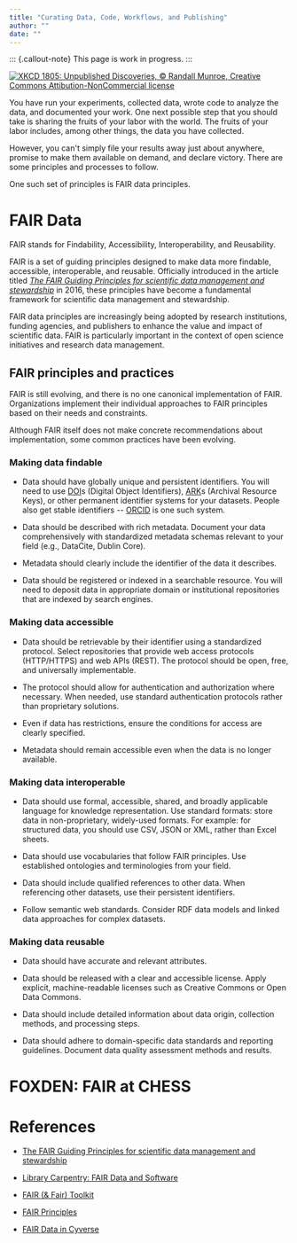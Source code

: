 ```yaml
---
title: "Curating Data, Code, Workflows, and Publishing"
author: ""
date: ""
---
```


::: {.callout-note}
This page is work in progress.
:::

[![XKCD 1805: Unpublished Discoveries, © Randall Munroe, Creative
Commons Attibution-NonCommercial
license](unpublished_discoveries.png)][xkcd-discoveries]

[xkcd-discoveries]: https://xkcd.com/1805/
[by-nc]: https://creativecommons.org/licenses/by-nc/2.5/


You have run your experiments, collected data, wrote code to analyze
the data, and documented your work.  One next possible step that you
should take is sharing the fruits of your labor with the world.  The
fruits of your labor includes, among other things, the data you have
collected.

However, you can't simply file your results away just about anywhere,
promise to make them available on demand, and declare victory.  There
are some principles and processes to follow.

One such set of principles is FAIR data principles.

# FAIR Data

FAIR stands for Findability, Accessibility, Interoperability, and
Reusability.

FAIR is a set of guiding principles designed to make data more
findable, accessible, interoperable, and reusable. Officially
introduced in the article titled _[The FAIR Guiding Principles for
scientific data management and stewardship][fair-paper]_ in 2016,
these principles have become a fundamental framework for scientific
data management and stewardship.

[fair-paper]: https://www.nature.com/articles/sdata201618

FAIR data principles are increasingly being adopted by research
institutions, funding agencies, and publishers to enhance the value
and impact of scientific data. FAIR is particularly important in the
context of open science initiatives and research data management.

## FAIR principles and practices

FAIR is still evolving, and there is no one canonical implementation
of FAIR.  Organizations implement their individual approaches to FAIR
principles based on their needs and constraints.

Although FAIR itself does not make concrete recommendations about
implementation, some common practices have been evolving.

### Making data findable

- Data should have globally unique and persistent identifiers.  You
  will need to use [DOI]s (Digital Object Identifiers), [ARK]s
  (Archival Resource Keys), or other permanent identifier systems for
  your datasets.  People also get stable identifiers -- [ORCID] is one
  such system.

[DOI]: https://en.wikipedia.org/wiki/Digital_object_identifier
[ARK]: https://en.wikipedia.org/wiki/Archival_Resource_Key
[ORCID]:https://orcid.org/

- Data should be described with rich metadata.  Document your data
  comprehensively with standardized metadata schemas relevant to your
  field (e.g., DataCite, Dublin Core).
  
- Metadata should clearly include the identifier of the data it
  describes.
  
- Data should be registered or indexed in a searchable resource.  You
  will need to deposit data in appropriate domain or institutional
  repositories that are indexed by search engines.

### Making data accessible

- Data should be retrievable by their identifier using a standardized
  protocol.  Select repositories that provide web access protocols
  (HTTP/HTTPS) and web APIs (REST).  The protocol should be open,
  free, and universally implementable.

- The protocol should allow for authentication and authorization where
  necessary.  When needed, use standard authentication protocols
  rather than proprietary solutions.
  
- Even if data has restrictions, ensure the conditions for access are
  clearly specified.
  
- Metadata should remain accessible even when the data is no longer
  available.

### Making data interoperable

- Data should use formal, accessible, shared, and broadly applicable
  language for knowledge representation. Use standard formats: store
  data in non-proprietary, widely-used formats.  For example: for
  structured data, you should use CSV, JSON or XML, rather than Excel
  sheets.
    
- Data should use vocabularies that follow FAIR principles.  Use
  established ontologies and terminologies from your field.

- Data should include qualified references to other data.  When
  referencing other datasets, use their persistent identifiers.
  
- Follow semantic web standards.  Consider RDF data models and linked
  data approaches for complex datasets.
  

### Making data reusable

- Data should have accurate and relevant attributes.

- Data should be released with a clear and accessible license.  Apply
  explicit, machine-readable licenses such as Creative Commons or Open
  Data Commons.
  
- Data should include detailed information about data origin,
  collection methods, and processing steps.

- Data should adhere to domain-specific data standards and reporting
  guidelines.  Document data quality assessment methods and results.


# FOXDEN: FAIR at CHESS

<!-- TODO: expand this -->


# References

- [The FAIR Guiding Principles for scientific data management and
  stewardship](https://www.nature.com/articles/sdata201618)

- [Library Carpentry: FAIR Data and
  Software](https://librarycarpentry.org/lc-fair-research/aio/index.html)

- [FAIR (& Fair) Toolkit](https://fairisland.org/toolkit/)

- [FAIR Principles](https://www.go-fair.org/fair-principles/)

- [FAIR Data in
  Cyverse](https://cyverse-foundational-open-science-skills-2020.readthedocs-hosted.com/en/master/Data_management/FAIR.html)

